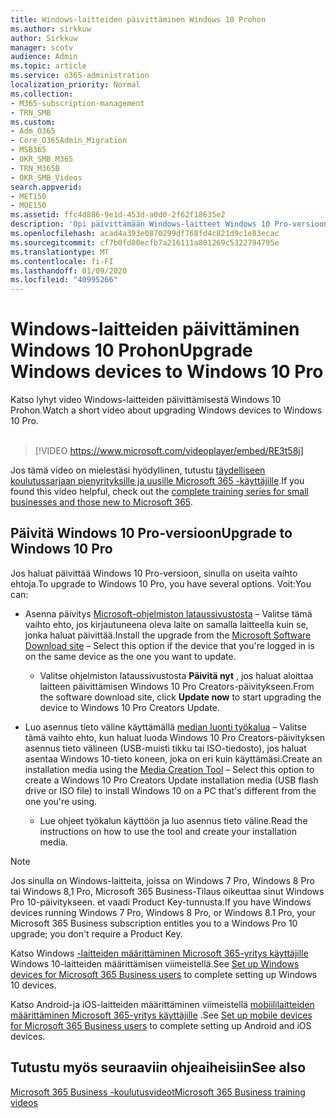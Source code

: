 ```yaml
---
title: Windows-laitteiden päivittäminen Windows 10 Prohon
ms.author: sirkkuw
author: Sirkkuw
manager: scotv
audience: Admin
ms.topic: article
ms.service: o365-administration
localization_priority: Normal
ms.collection:
- M365-subscription-management
- TRN_SMB
ms.custom:
- Adm_O365
- Core_O365Admin_Migration
- MSB365
- OKR_SMB_M365
- TRN_M365B
- OKR_SMB_Videos
search.appverid:
- MET150
- MOE150
ms.assetid: ffc4d886-9e1d-453d-a0d0-2f62f18635e2
description: 'Opi päivittämään Windows-laitteet Windows 10 Pro-versioon. '
ms.openlocfilehash: acad4a393e0870299df768fd4c821d9c1e83ecac
ms.sourcegitcommit: cf7b0fd80ecfb7a216111a801269c5322794795e
ms.translationtype: MT
ms.contentlocale: fi-FI
ms.lasthandoff: 01/09/2020
ms.locfileid: "40995266"
---
```

# <a name="upgrade-windows-devices-to-windows-10-pro"></a><span data-ttu-id="80280-103">Windows-laitteiden päivittäminen Windows 10 Prohon</span><span class="sxs-lookup"><span data-stu-id="80280-103">Upgrade Windows devices to Windows 10 Pro</span></span>

<span data-ttu-id="80280-104">Katso lyhyt video Windows-laitteiden päivittämisestä Windows 10 Prohon.</span><span class="sxs-lookup"><span data-stu-id="80280-104">Watch a short video about upgrading Windows devices to Windows 10 Pro.</span></span><br><br>

> [!VIDEO https://www.microsoft.com/videoplayer/embed/RE3t58j] 

<span data-ttu-id="80280-105">Jos tämä video on mielestäsi hyödyllinen, tutustu [täydelliseen koulutussarjaan pienyrityksille ja uusille Microsoft 365 -käyttäjille](https://support.office.com/article/6ab4bbcd-79cf-4000-a0bd-d42ce4d12816).</span><span class="sxs-lookup"><span data-stu-id="80280-105">If you found this video helpful, check out the [complete training series for small businesses and those new to Microsoft 365](https://support.office.com/article/6ab4bbcd-79cf-4000-a0bd-d42ce4d12816).</span></span>

## <a name="upgrade-to-windows-10-pro"></a><span data-ttu-id="80280-106">Päivitä Windows 10 Pro-versioon</span><span class="sxs-lookup"><span data-stu-id="80280-106">Upgrade to Windows 10 Pro</span></span>
  
<span data-ttu-id="80280-107">Jos haluat päivittää Windows 10 Pro-versioon, sinulla on useita vaihto ehtoja.</span><span class="sxs-lookup"><span data-stu-id="80280-107">To upgrade to Windows 10 Pro, you have several options.</span></span> <span data-ttu-id="80280-108">Voit:</span><span class="sxs-lookup"><span data-stu-id="80280-108">You can:</span></span>
    
- <span data-ttu-id="80280-109">Asenna päivitys [Microsoft-ohjelmiston lataussivustosta](https://go.microsoft.com/fwlink/?LinkID=836951 ) &ndash; Valitse tämä vaihto ehto, jos kirjautuneena oleva laite on samalla laitteella kuin se, jonka haluat päivittää.</span><span class="sxs-lookup"><span data-stu-id="80280-109">Install the upgrade from the [Microsoft Software Download site](https://go.microsoft.com/fwlink/?LinkID=836951 ) &ndash; Select this option if the device that you're logged in is on the same device as the one you want to update.</span></span> 

    - <span data-ttu-id="80280-110">Valitse ohjelmiston lataussivustosta **Päivitä nyt** , jos haluat aloittaa laitteen päivittämisen Windows 10 Pro Creators-päivitykseen.</span><span class="sxs-lookup"><span data-stu-id="80280-110">From the software download site, click **Update now** to start upgrading the device to Windows 10 Pro Creators Update.</span></span> 
    
- <span data-ttu-id="80280-111">Luo asennus tieto väline käyttämällä [median luonti työkalua](https://go.microsoft.com/fwlink/?LinkID=836960) &ndash; Valitse tämä vaihto ehto, kun haluat luoda Windows 10 Pro Creators-päivityksen asennus tieto välineen (USB-muisti tikku tai ISO-tiedosto), jos haluat asentaa Windows 10-tieto koneen, joka on eri kuin käyttämäsi.</span><span class="sxs-lookup"><span data-stu-id="80280-111">Create an installation media using the [Media Creation Tool](https://go.microsoft.com/fwlink/?LinkID=836960) &ndash; Select this option to create a Windows 10 Pro Creators Update installation media (USB flash drive or ISO file) to install Windows 10 on a PC that's different from the one you're using.</span></span>

    - <span data-ttu-id="80280-112">Lue ohjeet työkalun käyttöön ja luo asennus tieto väline.</span><span class="sxs-lookup"><span data-stu-id="80280-112">Read the instructions on how to use the tool and create your installation media.</span></span> 

> [!NOTE]
> <span data-ttu-id="80280-113">Jos sinulla on Windows-laitteita, joissa on Windows 7 Pro, Windows 8 Pro tai Windows 8,1 Pro, Microsoft 365 Business-Tilaus oikeuttaa sinut Windows Pro 10-päivitykseen. et vaadi Product Key-tunnusta.</span><span class="sxs-lookup"><span data-stu-id="80280-113">If you have Windows devices running Windows 7 Pro, Windows 8 Pro, or Windows 8.1 Pro, your Microsoft 365 Business subscription entitles you to a Windows Pro 10 upgrade; you don't require a Product Key.</span></span>
    
<span data-ttu-id="80280-114">Katso Windows [-laitteiden määrittäminen Microsoft 365-yritys käyttäjille](set-up-windows-devices.md) Windows 10-laitteiden määrittämisen viimeistellä.</span><span class="sxs-lookup"><span data-stu-id="80280-114">See [Set up Windows devices for Microsoft 365 Business users](set-up-windows-devices.md) to complete setting up Windows 10 devices.</span></span> 
  
<span data-ttu-id="80280-115">Katso Android-ja iOS-laitteiden määrittäminen viimeistellä [mobiililaitteiden määrittäminen Microsoft 365-yritys käyttäjille](set-up-mobile-devices.md) .</span><span class="sxs-lookup"><span data-stu-id="80280-115">See [Set up mobile devices for Microsoft 365 Business users](set-up-mobile-devices.md) to complete setting up Android and iOS devices.</span></span> 
  
## <a name="see-also"></a><span data-ttu-id="80280-116">Tutustu myös seuraaviin ohjeaiheisiin</span><span class="sxs-lookup"><span data-stu-id="80280-116">See also</span></span>

[<span data-ttu-id="80280-117">Microsoft 365 Business -koulutusvideot</span><span class="sxs-lookup"><span data-stu-id="80280-117">Microsoft 365 Business training videos</span></span>](https://support.office.com/article/6ab4bbcd-79cf-4000-a0bd-d42ce4d12816)
